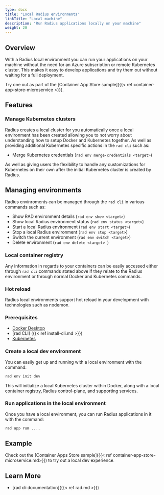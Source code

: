```yaml
---
type: docs
title: "Local Radius environments"
linkTitle: "Local machine"
description: "Run Radius applications locally on your machine"
weight: 20
---
```


## Overview

With a Radius local environment you can run your applications on your machine without the need for an Azure subscription or remote Kubernetes cluster. This makes it easy to develop applications and try them out without waiting for a full deployment.

Try one out as part of the [Container App Store sample]({{< ref container-app-store-microservice >}}).

## Features

### Manage Kubernetes clusters

Radius creates a local cluster for you automatically once a local environment has been created allowing you to not worry about understanding how to setup Docker and Kubernetes together. As well as providing additional Kubernetes specific actions in the `rad cli` such as:

- Merge Kubernetes credentials (`rad env merge-credentials <target>`)

As well as giving users the flexibility to handle any customizations for Kubernetes on their own after the initial Kubernetes cluster is created by Radius.

## Managing environments

Radius envinroments can be managed through the `rad cli` in various commands such as:

- Show RAD environment details (`rad env show <target>`)
- Show local Radius environment status (`rad env status <target>`)
- Start a local Radius environment (`rad env start <target>`)
- Stop a local Radius environment (`rad env stop <target>`)
- Switch the current environment (`rad env switch <target>`)
- Delete environment (`rad env delete <target> `)

### Local container registry

Any information in regards to your containers can be easily accessed either through `rad cli` commands stated above if they relate to the Radius environment or through normal Docker and Kubernetes commands.

### Hot reload

Radius local environments support hot reload in your development with technologies such as nodemon.

### Prerequisites

- [Docker Desktop](https://www.docker.com/products/docker-desktop)
- [rad CLI] ({{< ref install-cli.md >}})
- [Kubernetes](https://kubernetes.io/)

### Create a local dev environment

You can easily get up and running with a local environment with the command:

```sh
rad env init dev
```

This will initialize a local Kubernetes cluster within Docker, along with a local container registry, Radius control-plane, and supporting services.


### Run applications in the local environment

Once you have a local environment, you can run Radius applications in it with the command:

```sh
rad app run ....
```

## Example

Check out the [Container Apps Store sample]({{< ref container-app-store-microservice.md>}}) to try out a local dev experience.

## Learn More

- [rad cli documentation]({{< ref rad.md >}})
